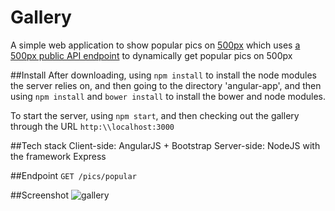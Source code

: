 # Gallery
A simple web application to show popular pics on [500px](https://500px.com/) which uses [a 500px public API endpoint](https://github.com/500px/api-documentation) to dynamically get popular pics on 500px 

##Install
After downloading, using `npm install` to install the node modules the server relies on, and then going to the directory 'angular-app', and then using `npm install` and `bower install` to install the bower and node modules.

To start the server, using `npm start`, and then checking out the gallery through the URL `http:\\localhost:3000` 

##Tech stack
Client-side: AngularJS + Bootstrap
Server-side: NodeJS with the framework Express

##Endpoint
`GET /pics/popular`

##Screenshot
![gallery](https://www.dropbox.com/s/am42zqku8u6c8l7/%23%21.jpg?raw=1)
